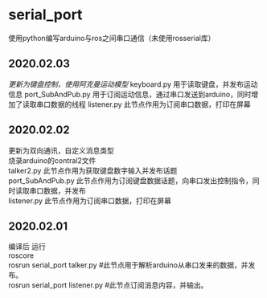 # serial_port  
使用python编写arduino与ros之间串口通信（未使用rosserial库）  
  
2020.02.03
-----------------  
*更新为键盘控制，使用阿克曼运动模型*
keyboard.py 用于读取键盘，并发布运动信息
port_SubAndPub.py 用于订阅运动信息，通过串口发送到arduino，同时增加了读取串口数据的线程
listener.py 此节点作用为订阅串口数据，打印在屏幕
 
2020.02.02  
-----------------  
更新为双向通讯，自定义消息类型   
烧录arduino的contral2文件  
talker2.py  此节点作用为获取键盘数字输入并发布话题  
port_SubAndPub.py  此节点作用为订阅键盘数据话题，向串口发出控制指令，同时读取串口数据，并发布  
listener.py  此节点作用为订阅串口数据，打印在屏幕


2020.02.01  
------------------  
编译后 运行  
roscore  
rosrun serial_port talker.py  #此节点用于解析arduino从串口发来的数据，并发布。  
rosrun serial_port listener.py #此节点订阅消息内容，并输出。  
  
   
  
